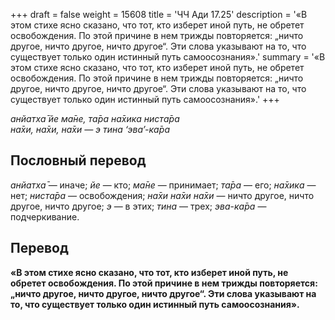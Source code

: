+++
draft = false
weight = 15608
title = 'ЧЧ Ади 17.25'
description = '«В этом стихе ясно сказано, что тот, кто изберет иной путь, не обретет освобождения. По этой причине в нем трижды повторяется: „ничто другое, ничто другое, ничто другое“. Эти слова указывают на то, что существует только один истинный путь самоосознания».'
summary = '«В этом стихе ясно сказано, что тот, кто изберет иной путь, не обретет освобождения. По этой причине в нем трижды повторяется: „ничто другое, ничто другое, ничто другое“. Эти слова указывают на то, что существует только один истинный путь самоосознания».'
+++

_анйатха̄ йе ма̄не, та̄ра на̄хика ниста̄ра  
на̄хи, на̄хи, на̄хи — э тина ‘эва’-ка̄ра_

## Пословный перевод

_анйатха̄_ — иначе; _йе_ — кто; _ма̄не_ — принимает; _та̄ра_ — его; _на̄хика_ — нет; _ниста̄ра_ — освобождения; _на̄хи_ _на̄хи_ _на̄хи_ — ничто другое, ничто другое, ничто другое; _э_ — в этих; _тина_ — трех; _эва_\-_ка̄ра_ — подчеркивание.

## Перевод

**«В этом стихе ясно сказано, что тот, кто изберет иной путь, не обретет освобождения. По этой причине в нем трижды повторяется: „ничто другое, ничто другое, ничто другое“. Эти слова указывают на то, что существует только один истинный путь самоосознания».**
